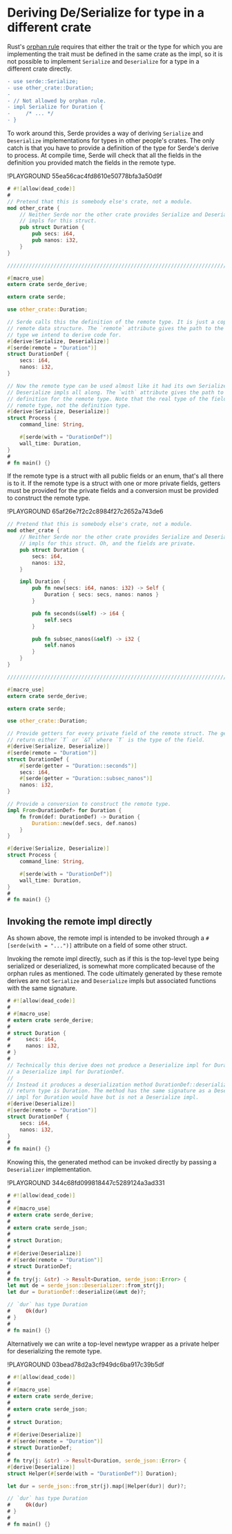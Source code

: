 # Deriving De/Serialize for type in a different crate

Rust's [orphan rule] requires that either the trait or the type for which you
are implementing the trait must be defined in the same crate as the impl, so it
is not possible to implement `Serialize` and `Deserialize` for a type in a
different crate directly.

[orphan rule]: https://doc.rust-lang.org/book/traits.html#rules-for-implementing-traits

```diff
- use serde::Serialize;
- use other_crate::Duration;
-
- // Not allowed by orphan rule.
- impl Serialize for Duration {
-     /* ... */
- }
```

To work around this, Serde provides a way of deriving `Serialize` and
`Deserialize` implementations for types in other people's crates. The only catch
is that you have to provide a definition of the type for Serde's derive to
process. At compile time, Serde will check that all the fields in the definition
you provided match the fields in the remote type.

!PLAYGROUND 55ea56cac4fd8610e50778bfa3a50d9f

```rust
# #![allow(dead_code)]
#
// Pretend that this is somebody else's crate, not a module.
mod other_crate {
    // Neither Serde nor the other crate provides Serialize and Deserialize
    // impls for this struct.
    pub struct Duration {
        pub secs: i64,
        pub nanos: i32,
    }
}

////////////////////////////////////////////////////////////////////////////////

#[macro_use]
extern crate serde_derive;

extern crate serde;

use other_crate::Duration;

// Serde calls this the definition of the remote type. It is just a copy of the
// remote data structure. The `remote` attribute gives the path to the actual
// type we intend to derive code for.
#[derive(Serialize, Deserialize)]
#[serde(remote = "Duration")]
struct DurationDef {
    secs: i64,
    nanos: i32,
}

// Now the remote type can be used almost like it had its own Serialize and
// Deserialize impls all along. The `with` attribute gives the path to the
// definition for the remote type. Note that the real type of the field is the
// remote type, not the definition type.
#[derive(Serialize, Deserialize)]
struct Process {
    command_line: String,

    #[serde(with = "DurationDef")]
    wall_time: Duration,
}
#
# fn main() {}
```

If the remote type is a struct with all public fields or an enum, that's all
there is to it. If the remote type is a struct with one or more private fields,
getters must be provided for the private fields and a conversion must be
provided to construct the remote type.

!PLAYGROUND 65af26e7f2c2c8984f27c2652a743de6

```rust
// Pretend that this is somebody else's crate, not a module.
mod other_crate {
    // Neither Serde nor the other crate provides Serialize and Deserialize
    // impls for this struct. Oh, and the fields are private.
    pub struct Duration {
        secs: i64,
        nanos: i32,
    }

    impl Duration {
        pub fn new(secs: i64, nanos: i32) -> Self {
            Duration { secs: secs, nanos: nanos }
        }

        pub fn seconds(&self) -> i64 {
            self.secs
        }

        pub fn subsec_nanos(&self) -> i32 {
            self.nanos
        }
    }
}

////////////////////////////////////////////////////////////////////////////////

#[macro_use]
extern crate serde_derive;

extern crate serde;

use other_crate::Duration;

// Provide getters for every private field of the remote struct. The getter must
// return either `T` or `&T` where `T` is the type of the field.
#[derive(Serialize, Deserialize)]
#[serde(remote = "Duration")]
struct DurationDef {
    #[serde(getter = "Duration::seconds")]
    secs: i64,
    #[serde(getter = "Duration::subsec_nanos")]
    nanos: i32,
}

// Provide a conversion to construct the remote type.
impl From<DurationDef> for Duration {
    fn from(def: DurationDef) -> Duration {
        Duration::new(def.secs, def.nanos)
    }
}

#[derive(Serialize, Deserialize)]
struct Process {
    command_line: String,

    #[serde(with = "DurationDef")]
    wall_time: Duration,
}
#
# fn main() {}
```

## Invoking the remote impl directly

As shown above, the remote impl is intended to be invoked through a
`#[serde(with = "...")]` attribute on a field of some other struct.

Invoking the remote impl directly, such as if this is the top-level type being
serialized or deserialized, is somewhat more complicated because of the orphan
rules as mentioned. The code ultimately generated by these remote derives are
not `Serialize` and `Deserialize` impls but associated functions with the same
signature.

```rust
# #![allow(dead_code)]
#
# #[macro_use]
# extern crate serde_derive;
#
# struct Duration {
#     secs: i64,
#     nanos: i32,
# }
#
// Technically this derive does not produce a Deserialize impl for Duration, nor
// a Deserialize impl for DurationDef.
//
// Instead it produces a deserialization method DurationDef::deserialize whose
// return type is Duration. The method has the same signature as a Deserialize
// impl for Duration would have but is not a Deserialize impl.
#[derive(Deserialize)]
#[serde(remote = "Duration")]
struct DurationDef {
    secs: i64,
    nanos: i32,
}
#
# fn main() {}
```

Knowing this, the generated method can be invoked directly by passing a
`Deserializer` implementation.

!PLAYGROUND 344c68fd099818447c5289124a3ad331

```rust
# #![allow(dead_code)]
#
# #[macro_use]
# extern crate serde_derive;
#
# extern crate serde_json;
#
# struct Duration;
#
# #[derive(Deserialize)]
# #[serde(remote = "Duration")]
# struct DurationDef;
#
# fn try(j: &str) -> Result<Duration, serde_json::Error> {
let mut de = serde_json::Deserializer::from_str(j);
let dur = DurationDef::deserialize(&mut de)?;

// `dur` has type Duration
#     Ok(dur)
# }
#
# fn main() {}
```

Alternatively we can write a top-level newtype wrapper as a private helper for
deserializing the remote type.

!PLAYGROUND 03bead78d2a3cf949dc6ba917c39b5df

```rust
# #![allow(dead_code)]
#
# #[macro_use]
# extern crate serde_derive;
#
# extern crate serde_json;
#
# struct Duration;
#
# #[derive(Deserialize)]
# #[serde(remote = "Duration")]
# struct DurationDef;
#
# fn try(j: &str) -> Result<Duration, serde_json::Error> {
#[derive(Deserialize)]
struct Helper(#[serde(with = "DurationDef")] Duration);

let dur = serde_json::from_str(j).map(|Helper(dur)| dur)?;

// `dur` has type Duration
#     Ok(dur)
# }
#
# fn main() {}
```
